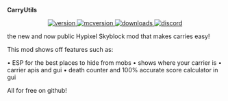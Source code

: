 **CarryUtils**

<p align="center">
    <a href="https://github.com/Quantizr/DungeonRoomsMod/releases/latest" target="_blank">
      <img alt="version" src="https://img.shields.io/badge/Release-1.2.2-red" />
    </a>
    <a href="https://files.minecraftforge.net/net/minecraftforge/forge/index_1.8.9.html" target="_blank">
      <img alt="mcversion" src="https://img.shields.io/badge/MC%20Version-1.8.9-red" />
    </a>
    <a href="https://github.com/Quantizr/DungeonRoomsMod/releases/latest" target="_blank">
      <img alt="downloads" src="https://img.shields.io/badge/Downloads-50k-red" />
    </a>
    <a href="https://discord.gg/6HgdrQV3" target="_blank">
      <img alt="discord" src="https://img.shields.io/badge/Discord-3230%20Members-red" />
    </a>
  </p>
  

the new and now public Hypixel Skyblock mod that makes carries easy!

This mod shows off features such as: 

• ESP for the best places to hide from mobs
• shows where your carrier is
• carrier apis and gui
• death counter and 100% accurate score calculator in gui

All for free on github!
